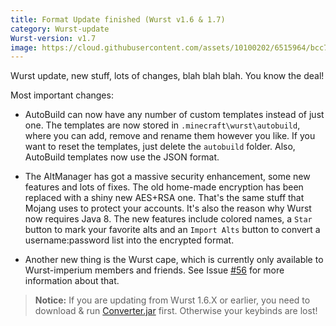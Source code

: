 ```yaml
---
title: Format Update finished (Wurst v1.6 & 1.7)
category: Wurst-update
Wurst-version: v1.7
image: https://cloud.githubusercontent.com/assets/10100202/6515964/bcc7dc52-c38e-11e4-904c-49c509d6c1b0.jpg
---
```

Wurst update, new stuff, lots of changes, blah blah blah. You know the deal!
<!--read more-->

Most important changes:

- AutoBuild can now have any number of custom templates instead of just one. The templates are now stored in `.minecraft\wurst\autobuild`, where you can add, remove and rename them however you like. If you want to reset the templates, just delete the `autobuild` folder. Also, AutoBuild templates now use the JSON format.

- The AltManager has got a massive security enhancement, some new features and lots of fixes. The old home-made encryption has been replaced with a shiny new AES+RSA one. That's the same stuff that Mojang uses to protect your accounts. It's also the reason why Wurst now requires Java 8. The new features include colored names, a `Star` button to mark your favorite alts and an `Import Alts` button to convert a username:password list into the encrypted format.

- Another new thing is the Wurst cape, which is currently only available to Wurst-imperium members and friends. See Issue [#56](https://github.com/Wurst-Imperium/Wurst-Client/issues/56) for more information about that.

>**Notice:** If you are updating from Wurst 1.6.X or earlier, you need to download & run [Converter.jar](https://github.com/Wurst-Imperium/Wurst-Client/releases/download/v1.7/Converter.jar) first. Otherwise your keybinds are lost!
